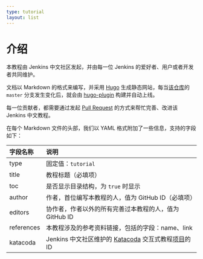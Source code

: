 ```yaml
---
type: tutorial
layout: list
---
```


# 介绍

本教程由 Jenkins 中文社区发起，并由每一位 Jenkins 的爱好者、用户或者开发者共同维护。

文档以 Markdown 的格式来编写，并采用 [Hugo](http://github.com/gohugoio/hugo/) 生成静态网站，每当[该仓库](https://github.com/jenkins-zh/jenkins-zh)的 `master` 分支发生变化后，就会由 [hugo-plugin](https://github.com/jenkinsci/hugo-plugin) 构建并自动上线。

每一位贡献者，都需要通过发起 [Pull Request](https://github.com/jenkins-zh/jenkins-zh/pulls) 的方式来帮忙完善、改进该 Jenkins 中文教程。

在每个 Markdown 文件的头部，我们以 YAML 格式附加了一些信息，支持的字段如下：

| 字段名称 | 说明 |
| :--- | :--- |
| type | 固定值：`tutorial` |
| title | 教程标题（必填项） |
| toc | 是否显示目录结构，为 `true` 时显示 |
| author | 作者，首位编写本教程的人，值为 GitHub ID（必填项） |
| editors | 协作者，作者以外的所有完善过本教程的人，值为 GitHub ID |
| references | 本教程涉及的参考资料链接，包括的字段：name、link |
| katacoda | Jenkins 中文社区维护的 [Katacoda](https://github.com/jenkins-zh/jenkins-zh/tree/6a5b027ebff1d155b1b0fc8bef45bc22a01db98a/content/tutorial/katacoda/README.md) 交互式教程[项目](https://github.com/jenkins-zh/jenkins-zh/tree/6a5b027ebff1d155b1b0fc8bef45bc22a01db98a/content/tutorial/jenkins-zh-courses/README.md)的 ID |

